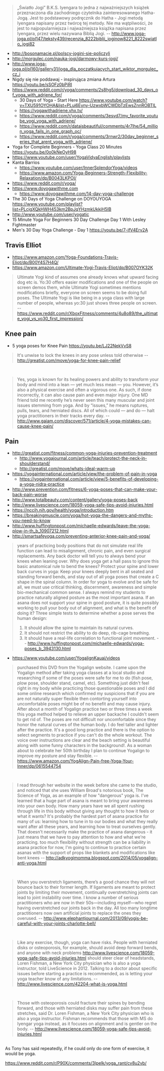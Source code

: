 > „Światło Jogi” B.K.S. Iyengara to jedna z najważniejszych książek przeznaczona dla zachodniego czytelnika zainteresowanego Hatha-Jogą.
Jest to podstawowy podręcznik do Hatha - Jogi metodą Iyengara napisany przez twórcę tej metody. Nie ma wątpliwości, że jest to najpopularniejsza i najważniejsza książka napisana przez Iyengara, przez wielu nazywana Biblią Jogi.
> -- http://www.joga-joga.pl/pl147/teksty439/recenzja_8222biblii_joginow8221_8222swiatlo_jogi82

- http://bosonamacie.pl/polscy-jogini-sie-policzyli
- http://morgulec.com/nauka-jogi/darmowy-kurs-jogi/
- http://www.joga-joga.pl/pl160/gallery31/joga_dla_poczatkujacych_start_wiktor_morgulec_cz_i
- Nigdy się nie poddawaj - inspirująca zmiana Artura https://youtu.be/sSOFz0bPiRI
- https://www.reddit.com/r/yoga/comments/2s8hg5/download_30_days_of_yoga_with_adriene_for/
  - 30 Days of Yoga - Start Here https://www.youtube.com/watch?v=TXU591OYOHA&list=PLui6Eyny-UzwxbWCWDbTzEwsZnnROBTIL
  - https://yogawithadriene.vhx.tv/
  - https://www.reddit.com/r/yoga/comments/3esvd7/my_favorite_youtube_yogi_yoga_with_adriene/
  - https://www.reddit.com/r/dataisbeautiful/comments/4r7lhe/54_million_yoga_fails_in_one_graph_oc/
  - https://www.reddit.com/r/yoga/comments/3rnwr2/30day_beginner_series_that_arent_yoga_with_adriene/
- Yoga for Complete Beginners - Yoga Class 20 Minutes https://youtu.be/0o0kNeOyH98
- https://www.youtube.com/user/YogaVidyaEnglish/playlists
- Kanta Barrios
  - https://www.youtube.com/user/InnerSplendorYoga/videos
  - https://www.amazon.com/Yoga-Beginners-Strength-Flexibility-Relaxation/dp/B0043LKPOI/
- https://www.reddit.com/r/yoga/
- https://www.doyogawithme.com
  - https://www.doyogawithme.com/14-day-yoga-challenge
- The 30 Days of Yoga Challenge on DOYOUYOGA https://www.youtube.com/playlist?list=PLcjgXQkHWH453km2BpJqYHzmkUkkjH5IB
- http://www.youtube.com/user/yogatic
- 15 Minute Yoga For Beginners 30 Day Challenge Day 1 With Lesley Fightmaster
- Men's 30 Day Yoga Challenge - Day 1 https://youtu.be/7-ifV4Erv2A

## Travis Elliot

- https://www.amazon.com/Yoga-Foundations-Travis-Eliot/dp/B00Y4S7H4Q/
- https://www.amazon.com/Ultimate-Yogi-Travis-Eliot/dp/B007OYK32K

> Ultimate Yogi kind of assumes one already knows what upward facing dog etc is. Yo:30 offers easier modifications and one of the people on screen demos them, while Ultimate Yogi sometimes mentions modifications briefly, everyone on screen seems to be doing full poses. The Ultimate Yogi is like being in a yoga class with large number of people, whereas yo:30 just shows three people on screen.
> -- https://www.reddit.com/r/XboxFitness/comments/4u8o89/the_ultimate_yogi_vs_yo30_first_impression/

## Knee pain

- 5 yoga poses for Knee Pain https://youtu.be/LJ22NekVvS8

> It's unwise to lock the knees in any pose unless told otherwise
> -- http://greatist.com/move/yoga-for-knee-pain-relief

<br>

> Yes, yoga is known for its healing powers and ability to transform your body and mind into a lean — yet much less mean — you.
> However, it’s also a physical exercise and often a vigorous one. As such, if done incorrectly, it can also cause pain and even major injury. One MD friend told me recently he’s never seen this many muscular and joint issues stemming from yoga. And by “issues,” he means ruptures, pulls, tears, and herniated discs. All of which could — and do — halt yoga practitioners in their tracks every day.
> -- http://www.gaiam.com/discover/571/article/4-yoga-mistakes-can-cause-knee-pain/

## Pain

- http://greatist.com/fitness/common-yoga-injuries-prevention-treatment
  - http://www.yogajournal.com/article/teach/protect-the-neck-in-shoulderstand/
  - http://greatist.com/move/whats-ideal-warm-up
- https://yogainternational.com/article/view/the-problem-of-pain-in-yoga
  - https://yogainternational.com/article/view/5-benefits-of-developing-a-yoga-nidra-practice
- http://www.prevention.com/fitness/6-yoga-poses-that-can-make-your-back-pain-worse
- http://www.totalbeauty.com/content/gallery/yoga-poses-back
- http://www.livescience.com/18059-yoga-safe-tips-avoid-injuries.html
- https://nccih.nih.gov/health/yoga/introduction.htm
- https://breakingmuscle.com/yoga/hot-yoga-the-dangers-and-myths-you-need-to-know
- http://www.huffingtonpost.com/michaelle-edwards/leave-the-yoga-plow-in-th_b_10907212.html
- http://smartsafeyoga.com/preventing-anterior-knee-pain-and-yoga/

> years of practicing body positions that do not simulate real life function can lead to misalignment, chronic pain, and even surgical replacements.
> Any back doctor will tell you to always bend your knees when leaning over. Why does yoga get a hall pass to ignore this basic anatomical rule to bend the knees?
> Protect your spine and lower back curves in yoga: Keep your knees deeply bent in all seated and standing forward bends, and stay out of all yoga poses that create a C shape in the spinal column.
> In order for yoga to evolve and be safe for all, we must use critical thinking, discernment, awareness and simple bio-mechanical common sense.
> I always remind my students to practice naturally aligned posture as the most important asana. If an asana does not support your spine in good posture, it is quite possibly working to pull your body out of alignment, and what is the benefit of doing it?
> Three simple tests to determine whether a pose serves the human design:
> 1. It should allow the spine to maintain its natural curves.
> 2. It should not restrict the ability to do deep, rib-cage breathing.
> 3. It should have a real-life correlation to functional joint movement.
> -- http://www.huffingtonpost.com/michaelle-edwards/yoga-poses_b_3943130.html

- https://www.youtube.com/user/YogalignKauai/videos

> purchased this DVD from the Yogalign website. I came upon the Yogalign method after taking yoga classes at a local studio and researching if some of the poses were safe for me to do (fish pose, plow pose, shoulder stand, camel, etc). Something just didn't feel right in my body while practicing those questionable poses and I did some online research which confirmed my suspicions that if you are are not naturally super flexible then contorting yourself into uncomfortable poses might be of no benefit and may cause injury. After about a month of Yogalign practice two or three times a week this yoga method helped to relieve an upper backache I couldn't seem to get rid of. The poses are not difficult nor uncomfortable since they honor the natural curves of the human body. I do feel taller and lighter after the practice. It's a good long practice and there is the option to select segments to practice if you can't do the whole workout. The voice over instructions are clear and the beach setting is beautiful along with some funny characters in the background!. As a woman about to celebrate her 50th birthday I plan to continue Yogalign to improve my posture and stay flexible.
> -- https://www.amazon.com/YogAlign-Pain-free-Yoga-Your-Inner/dp/0615544754

<br>

> I read through her website in the week before she came to the studio, and noticed that she uses William Broad's notorious book, The Science of Yoga, as an example of how "dangerous" yoga is.
> I've learned that a huge part of asana is meant to bring your awareness into your own body. How many years have we all spent rushing through life in this body without giving any thought to how it feels or what it wants? It's probably the hardest part of asana practice for many of us: learning how to tune in to our bodies and what they really want after all these years, and learning how to treat ourselves gently. That doesn't necessarily make the practice of asana dangerous - it just means that we have to pay attention to how and what we're practicing.
> too much flexibility without strength can be a liability in asana practice
> for now, I'm going to continue to practice certain asanas with the support of props like blankets and modifications like bent knees
> -- http://adkyogimomma.blogspot.com/2014/05/yogalign-anti-yoga.html

<br>

> When you overstretch ligaments, there’s a good chance they will not bounce back to their former length.
> If ligaments are meant to protect joints by limiting their movement, continually overstretching joints can lead to joint instability over time. I know a number of serious practitioners who are now in their 50s—including myself—who regret having overstretched our joints back in the day. All too many longtime practitioners now own artificial joints to replace the ones they overused.
> -- http://www.elephantjournal.com/2013/09/yogis-be-careful-with-your-joints-charlotte-bell/

<br>

> Like any exercise, though, yoga can have risks. People with herniated disks or osteoporosis, for example, should avoid deep forward bends, and anyone with neck problems http://www.livescience.com/18059-yoga-safe-tips-avoid-injuries.html should steer clear of headstands, Loren Fishman, a New York City physician who is also a yoga instructor, told LiveScience in 2012. Talking to a doctor about specific issues before starting a practice is recommended, as is letting your yoga teacher know of any limitations.
> -- http://www.livescience.com/42204-what-is-yoga.html

<br>

> Those with osteoporosis could fracture their spines by bending forward, and those with herniated disks may suffer pain from these stretches, said Dr. Loren Fishman, a New York City physician who is also a yoga instructor.
> Fishman recommends that those with MS do Iyengar yoga instead, as it focuses on alignment and is gentler on the body.
> -- http://www.livescience.com/18059-yoga-safe-tips-avoid-injuries.html

##

As Tony has said repeatedly, if he could only do one form of exercise, it would be yoga.

https://www.reddit.com/r/P90X/comments/3lpelk/yoga_rant/cv8u2vb/